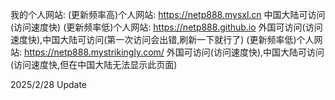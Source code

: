 我的个人网站:
(更新频率高)个人网站:  https://netp888.mysxl.cn   中国大陆可访问(访问速度快)
(更新频率低)个人网站:  https://netp888.github.io   外国可访问(访问速度快),中国大陆可访问(第一次访问会出错,刷新一下就行了)
(更新频率低)个人网站:  https://netp888.mystrikingly.com/   外国可访问(访问速度快),中国大陆可访问(访问速度快,但在中国大陆无法显示此页面)


2025/2/28 Update
